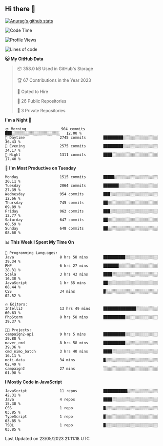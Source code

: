 ## Hi there 👋

[![Anurag's github stats](https://github-readme-stats.vercel.app/api?username=Songwonseok)](https://github.com/anuraghazra/github-readme-stats)



<!--START_SECTION:waka-->
![Code Time](http://img.shields.io/badge/Code%20Time-2%2C257%20hrs%2017%20mins-blue)

![Profile Views](http://img.shields.io/badge/Profile%20Views-0-blue)

![Lines of code](https://img.shields.io/badge/From%20Hello%20World%20I%27ve%20Written-35.0%20million%20lines%20of%20code-blue)

**🐱 My GitHub Data** 

> 📦 358.0 kB Used in GitHub's Storage 
 > 
> 🏆 67 Contributions in the Year 2023
 > 
> 💼 Opted to Hire
 > 
> 📜 26 Public Repositories 
 > 
> 🔑 3 Private Repositories 
 > 
**I'm a Night 🦉** 

```text
🌞 Morning                904 commits         ███░░░░░░░░░░░░░░░░░░░░░░   12.00 % 
🌆 Daytime                2745 commits        █████████░░░░░░░░░░░░░░░░   36.43 % 
🌃 Evening                2575 commits        █████████░░░░░░░░░░░░░░░░   34.17 % 
🌙 Night                  1311 commits        ████░░░░░░░░░░░░░░░░░░░░░   17.40 % 
```
📅 **I'm Most Productive on Tuesday** 

```text
Monday                   1515 commits        █████░░░░░░░░░░░░░░░░░░░░   20.11 % 
Tuesday                  2064 commits        ███████░░░░░░░░░░░░░░░░░░   27.39 % 
Wednesday                954 commits         ███░░░░░░░░░░░░░░░░░░░░░░   12.66 % 
Thursday                 745 commits         ██░░░░░░░░░░░░░░░░░░░░░░░   09.89 % 
Friday                   962 commits         ███░░░░░░░░░░░░░░░░░░░░░░   12.77 % 
Saturday                 647 commits         ██░░░░░░░░░░░░░░░░░░░░░░░   08.59 % 
Sunday                   648 commits         ██░░░░░░░░░░░░░░░░░░░░░░░   08.60 % 
```


📊 **This Week I Spent My Time On** 

```text
💬 Programming Languages: 
Java                     8 hrs 58 mins       ██████████░░░░░░░░░░░░░░░   39.34 % 
PHP                      6 hrs 27 mins       ███████░░░░░░░░░░░░░░░░░░   28.31 % 
Scala                    3 hrs 43 mins       ████░░░░░░░░░░░░░░░░░░░░░   16.30 % 
JavaScript               1 hr 55 mins        ██░░░░░░░░░░░░░░░░░░░░░░░   08.44 % 
CSS                      34 mins             █░░░░░░░░░░░░░░░░░░░░░░░░   02.52 % 

🔥 Editors: 
IntelliJ                 13 hrs 49 mins      ███████████████░░░░░░░░░░   60.63 % 
PhpStorm                 8 hrs 58 mins       ██████████░░░░░░░░░░░░░░░   39.37 % 

🐱‍💻 Projects: 
campaign2-api            9 hrs 5 mins        ██████████░░░░░░░░░░░░░░░   39.88 % 
naver_cmd                8 hrs 58 mins       ██████████░░░░░░░░░░░░░░░   39.36 % 
cmd_nimo_batch           3 hrs 40 mins       ████░░░░░░░░░░░░░░░░░░░░░   16.11 % 
noti-data                34 mins             █░░░░░░░░░░░░░░░░░░░░░░░░   02.49 % 
campaign2                27 mins             ░░░░░░░░░░░░░░░░░░░░░░░░░   01.98 % 
```

**I Mostly Code in JavaScript** 

```text
JavaScript               11 repos            ███████████░░░░░░░░░░░░░░   42.31 % 
Java                     4 repos             ████░░░░░░░░░░░░░░░░░░░░░   15.38 % 
CSS                      1 repo              █░░░░░░░░░░░░░░░░░░░░░░░░   03.85 % 
TypeScript               1 repo              █░░░░░░░░░░░░░░░░░░░░░░░░   03.85 % 
TSQL                     1 repo              █░░░░░░░░░░░░░░░░░░░░░░░░   03.85 % 
```




 Last Updated on 23/05/2023 21:11:18 UTC
<!--END_SECTION:waka-->
